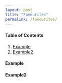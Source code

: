 ```yaml
---
layout: post
title: "Favourites"
permalink: /favourites/
---
```

#### Table of Contents
1. [Example](#example)
2. [Example2](#example2)

#### Example <a name="introduction"></a>

#### Example2

